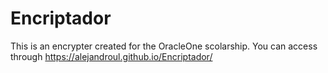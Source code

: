 # Encriptador
This is an encrypter created for the OracleOne scolarship.
You can access through https://alejandroul.github.io/Encriptador/
